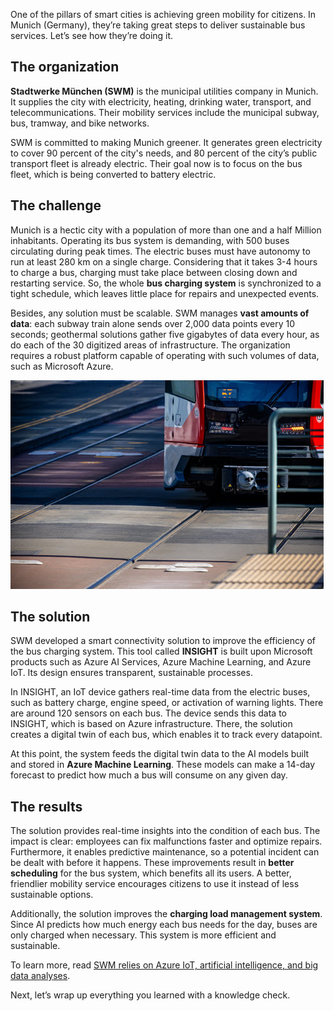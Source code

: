 One of the pillars of smart cities is achieving green mobility for citizens. In Munich (Germany), they’re taking great steps to deliver sustainable bus services. Let’s see how they’re doing it.

## The organization

**Stadtwerke München (SWM)** is the municipal utilities company in Munich. It supplies the city with electricity, heating, drinking water, transport, and telecommunications. Their mobility services include the municipal subway, bus, tramway, and bike networks.

SWM is committed to making Munich greener. It generates green electricity to cover 90 percent of the city's needs, and 80 percent of the city’s public transport fleet is already electric. Their goal now is to focus on the bus fleet, which is being converted to battery electric.

## The challenge

Munich is a hectic city with a population of more than one and a half Million inhabitants. Operating its bus system is demanding, with 500 buses circulating during peak times. The electric buses must have autonomy to run at least 280 km on a single charge. Considering that it takes 3-4 hours to charge a bus, charging must take place between closing down and restarting service. So, the whole **bus charging system** is synchronized to a tight schedule, which leaves little place for repairs and unexpected events.

Besides, any solution must be scalable. SWM manages **vast amounts of data**: each subway train alone sends over 2,000 data points every 10 seconds; geothermal solutions gather five gigabytes of data every hour, as do each of the 30 digitized areas of infrastructure. The organization requires a robust platform capable of operating with such volumes of data, such as Microsoft Azure.

![Image showing a train on a track.](../media/6-train.jpg)

## The solution

SWM developed a smart connectivity solution to improve the efficiency of the bus charging system. This tool called **INSIGHT** is built upon Microsoft products such as Azure AI Services, Azure Machine Learning, and Azure IoT. Its design ensures transparent, sustainable processes.

In INSIGHT, an IoT device gathers real-time data from the electric buses, such as battery charge, engine speed, or activation of warning lights. There are around 120 sensors on each bus. The device sends this data to INSIGHT, which is based on Azure infrastructure. There, the solution creates a digital twin of each bus, which enables it to track every datapoint.

At this point, the system feeds the digital twin data to the AI models built and stored in **Azure Machine Learning**. These models can make a 14-day forecast to predict how much a bus will consume on any given day.


## The results

The solution provides real-time insights into the condition of each bus. The impact is clear: employees can fix malfunctions faster and optimize repairs. Furthermore, it enables predictive maintenance, so a potential incident can be dealt with before it happens. These improvements result in **better scheduling** for the bus system, which benefits all its users. A better, friendlier mobility service encourages citizens to use it instead of less sustainable options.

Additionally, the solution improves the **charging load management system**. Since AI predicts how much energy each bus needs for the day, buses are only charged when necessary. This system is more efficient and sustainable.

To learn more, read [SWM relies on Azure IoT, artificial intelligence, and big data analyses](https://aka.ms/stadtwerke-customer-story).

Next, let’s wrap up everything you learned with a knowledge check.
